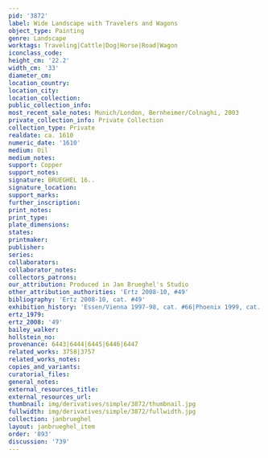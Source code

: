 ```yaml
---
pid: '3872'
label: Wide Landscape with Travelers and Wagons
object_type: Painting
genre: Landscape
worktags: Traveling|Cattle|Dog|Horse|Road|Wagon
iconclass_code:
height_cm: '22.2'
width_cm: '33'
diameter_cm:
location_country:
location_city:
location_collection:
public_collection_info:
most_recent_sale_notes: Munich/London, Bernheimer/Colnaghi, 2003
private_collection_info: Private Collection
collection_type: Private
realdate: ca. 1610
numeric_date: '1610'
medium: Oil
medium_notes:
support: Copper
support_notes:
signature: BRUEGHEL 16..
signature_location:
support_marks:
further_inscription:
print_notes:
print_type:
plate_dimensions:
states:
printmaker:
publisher:
series:
collaborators:
collaborator_notes:
collectors_patrons:
our_attribution: Produced in Jan Brueghel's Studio
other_attribution_authorities: 'Ertz 2008-10, #49'
bibliography: 'Ertz 2008-10, cat. #49'
exhibition_history: 'Essen/Vienna 1997-98, cat. #66|Phoenix 1999, cat. #8d'
ertz_1979:
ertz_2008: '49'
bailey_walker:
hollstein_no:
provenance: 6443|6444|6445|6446|6447
related_works: 3758|3757
related_works_notes:
copies_and_variants:
curatorial_files:
general_notes:
external_resources_title:
external_resources_url:
thumbnail: img/derivatives/simple/3872/thumbnail.jpg
fullwidth: img/derivatives/simple/3872/fullwidth.jpg
collection: janbrueghel
layout: janbrueghel_item
order: '893'
discussion: '739'
---
```

